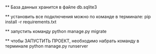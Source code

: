 ** База данных хранится в файле db.sqlite3

** установить все подключения можно по команде в терминале: pip install -r requirements.txt

** запустить команду python manage.py migrate

** чтобы ЗАПУСТИТЬ ПРОЕКТ, необходимо набрать команду в терминале python manage.py runserver
